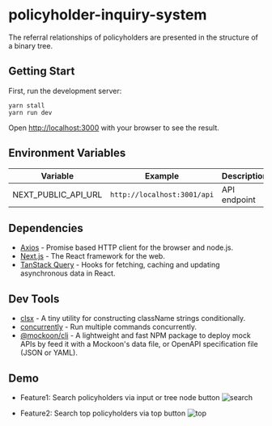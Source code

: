 # policyholder-inquiry-system

The referral relationships of policyholders are presented in the structure of a binary tree.

## Getting Start

First, run the development server:

```shell
yarn stall
yarn run dev
```

Open [http://localhost:3000](http://localhost:3000) with your browser to see the result.

## Environment Variables

| Variable            | Example                     | Description  |
| ------------------- | --------------------------- | ------------ |
| NEXT_PUBLIC_API_URL | `http://localhost:3001/api` | API endpoint |

## Dependencies

- [Axios](https://www.npmjs.com/package/axios) - Promise based HTTP client for the browser and node.js.
- [Next.js](https://nextjs.org/) - The React framework for the web.
- [TanStack Query](https://www.npmjs.com/package/@tanstack/react-query) - Hooks for fetching, caching and updating asynchronous data in React.

## Dev Tools

- [clsx](https://www.npmjs.com/package/clsx) - A tiny utility for constructing className strings conditionally.
- [concurrently](https://www.npmjs.com/package/concurrently) - Run multiple commands concurrently.
- [@mockoon/cli](https://www.npmjs.com/package/@mockoon/cli) - A lightweight and fast NPM package to deploy mock APIs by feed it with a Mockoon's data file, or OpenAPI specification file (JSON or YAML).

## Demo

- Feature1: Search policyholders via input or tree node button
  ![search](https://github.com/user-attachments/assets/dc2195ca-5f7a-4e94-9145-888c156454c2)

- Feature2: Search top policyholders via top button
  ![top](https://github.com/user-attachments/assets/56abc3f8-7d8c-4fb1-b0a2-21073d5959c2)
